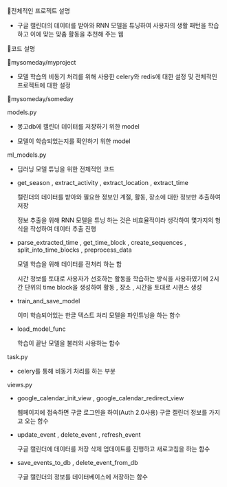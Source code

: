 📌전체적인 프로젝트 설명

- 구글 캘린더의 데이터를 받아와 RNN 모델을 튜닝하여 사용자의 생활 패턴을 학습하고 이에 맞는 맞춤 활동을 추천해 주는 웹
  
📌코드 설명

📍mysomeday/myproject

- 모델 학습의 비동기 처리를 위해 사용한 celery와 redis에 대한 설정 및 전체적인 프로젝트에 대한 설정
  
📍mysomeday/someday

models.py

- 몽고db에 캘린더 데이터를 저장하기 위한 model
  
- 모델이 학습되었는지를 확인하기 위한 model
  
ml_models.py

- 딥러닝 모델 튜닝을 위한 전체적인 코드
  
- get_season , extract_activity , extract_location , extract_time
  
  캘린더의 데이터를 받아와 필요한 정보인 계절, 활동, 장소에 대한 정보만 추출하여 저장
  
  정보 추출을 위해 RNN 모델을 튜닝 하는 것은 비효율적이라 생각하여 몇가지의 형식을 작성하여 데이터 추출 진행
  
- parse_extracted_time , get_time_block , create_sequences , split_into_time_blocks , preprocess_data
  
  모델 학습을 위해 데이터를 전처리 하는 함
  
  시간 정보를 토대로 사용자가 선호하는 활동을 학습하는 방식을 사용하였기에 2시간 단위의 time block을 생성하여 활동 , 장소 , 시간을 토대로 시퀀스 생성
  
- train_and_save_model
  
  이미 학습되어있는 한글 텍스트 처리 모델을 파인튜닝을 하는 함수
  
- load_model_func
  
  학습이 끝난 모델을 불러와 사용하는 함수
  
task.py

- celery를 통해 비동기 처리를 하는 부분
  
views.py

- google_calendar_init_view , google_calendar_redirect_view
  
  웹페이지에 접속하면 구글 로그인을 하여(Auth 2.0사용) 구글 캘린더 정보를 가지고 오는 함수
  
- update_event , delete_event , refresh_event
  
  구글 캘린더에 데이터를 저장 삭제 업데이트를 진행하고 새로고침을 하는 함수
  
- save_events_to_db , delete_event_from_db
  
  구글 캘린더의 정보를 데이터베이스에 저장하는 함수
